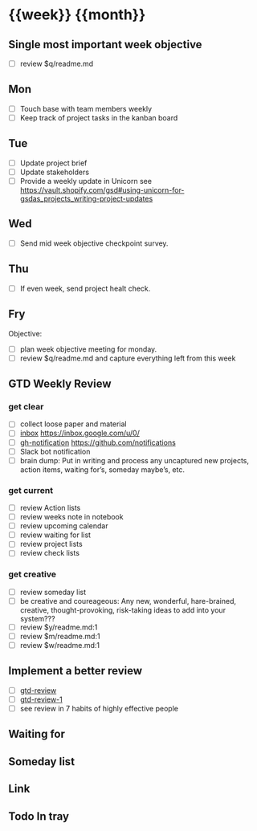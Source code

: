 # {{week}} {{month}}

## Single most important week objective

- [ ] review $q/readme.md

## Mon

- [ ] Touch base with team members weekly
- [ ] Keep track of project tasks in the kanban board

## Tue

- [ ] Update project brief
- [ ] Update stakeholders
- [ ] Provide a weekly update in Unicorn see https://vault.shopify.com/gsd#using-unicorn-for-gsdas_projects_writing-project-updates

## Wed

- [ ] Send mid week objective checkpoint survey.

## Thu

- [ ] If even week, send project healt check.

## Fry

Objective: 

- [ ] plan week objective meeting for monday.
- [ ] review $q/readme.md and capture everything left from this week

## GTD Weekly Review

### get clear
- [ ] collect loose paper and material
- [ ] [inbox] https://inbox.google.com/u/0/
- [ ] [gh-notification] https://github.com/notifications
- [ ] Slack bot notification
- [ ] brain dump: Put in writing and process any uncaptured new projects, action items, waiting for’s, someday maybe’s, etc.

### get current
- [ ] review Action lists
- [ ] review weeks note in notebook
- [ ] review upcoming calendar
- [ ] review waiting for list
- [ ] review project lists
- [ ] review check lists

### get creative
- [ ] review someday list
- [ ] be creative and coureageous: Any new, wonderful, hare-brained, creative, thought-provoking, risk-taking ideas to add into your system???
- [ ] review $y/readme.md:1
- [ ] review $m/readme.md:1
- [ ] review $w/readme.md:1

## Implement a better review
- [ ] [gtd-review]
- [ ] [gtd-review-1]
- [ ] see review in 7 habits of highly effective people

## Waiting for

## Someday list


Link
----
[inbox]: https://inbox.google.com/u/0/
[calendar]: https://calendar.google.com/calendar/r/week
[gh-notification]: https://github.com/notifications
[gh-auto-issue]: https://github.com/orgs/Shopify/projects/195?card_filter_query=label%3Apricing%2Fauto+type%3Aissue#card-12237503
[gh-pr]: https://github.com/pulls?q=is%3Aopen+is%3Apr+review-requested%3Adenislaliberte+archived%3Afalse+sort%3Aupdated-desc
[gtd-review]: https://gettingthingsdone.com/wp-content/uploads/2014/10/Weekly_Review_Checklist.pdf
[gtd-review-1]: https://lifehacker.com/5908816/the-weekly-review-how-one-hour-can-save-you-a-weeks-worth-of-hassle-and-headache
[gtd-review-2]: https://lifehacker.com/335269/practicing-simplified-gtd

## Todo In tray
